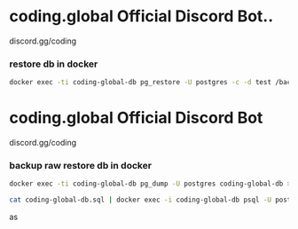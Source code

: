 # coding.global Official Discord Bot..

discord.gg/coding

### restore db in docker

```sh
docker exec -ti coding-global-db pg_restore -U postgres -c -d test /backups/daily/coding-global-db-latest.sql.gz
```

# coding.global Official Discord Bot

discord.gg/coding

### backup raw restore db in docker

```sh
docker exec -ti coding-global-db pg_dump -U postgres coding-global-db > coding-global-db.sql

cat coding-global-db.sql | docker exec -i coding-global-db psql -U postgres -d coding-global-db
```
as
